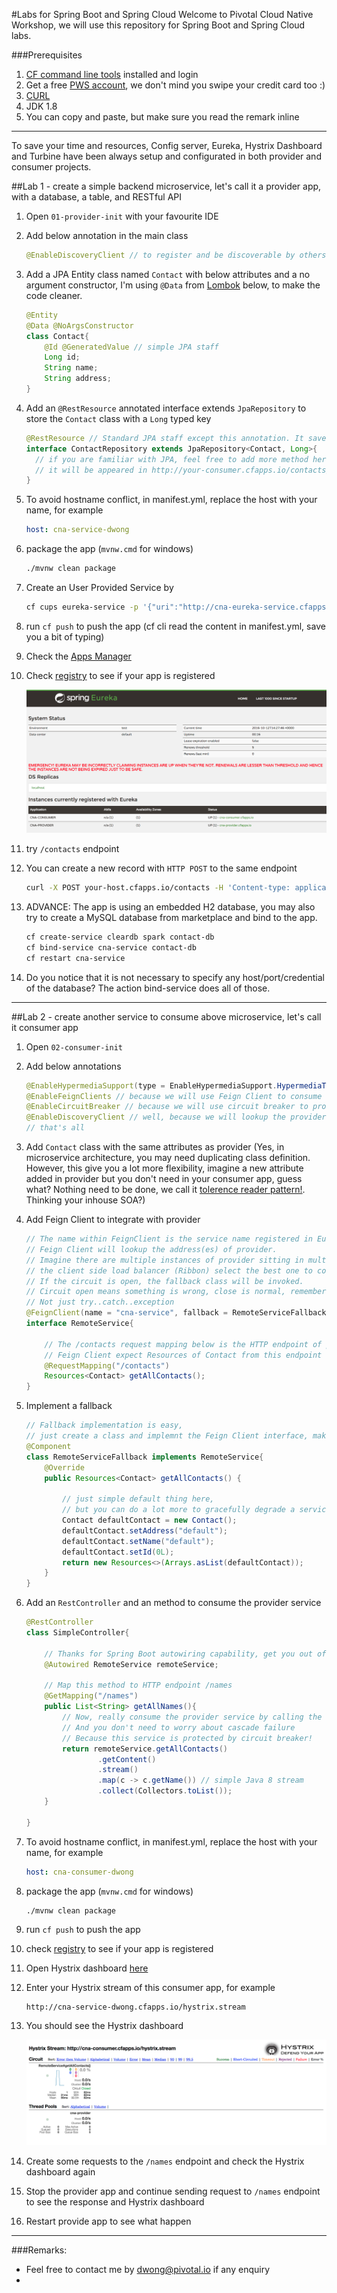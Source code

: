 #Labs for Spring Boot and Spring Cloud
Welcome to Pivotal Cloud Native Workshop, we will use this repository for Spring Boot and Spring Cloud labs.

###Prerequisites
1. [CF command line tools](https://console.run.pivotal.io/tools) installed and login
2. Get a free [PWS account](https://login.run.pivotal.io/login), we don't mind you swipe your credit card too :)
3. [CURL](https://curl.haxx.se/download.html)
4. JDK 1.8
5. You can copy and paste, but make sure you read the remark inline

---

To save your time and resources, Config server, Eureka, Hystrix Dashboard and Turbine have been always setup and configurated in both provider and consumer projects. 

##Lab 1 - create a simple backend microservice, let's call it a provider app, with a database, a table, and RESTful API

1. Open `01-provider-init` with your favourite IDE 

1. Add below annotation in the main class 

    ```java
    @EnableDiscoveryClient // to register and be discoverable by others
    ```

2. Add a JPA Entity class named `Contact` with below attributes and a no argument constructor, I'm using `@Data` from [Lombok](https://projectlombok.org/) below, to make the code cleaner. 

    ```java
    @Entity
    @Data @NoArgsConstructor
    class Contact{
    	@Id @GeneratedValue // simple JPA staff
    	Long id;
    	String name;
    	String address;
    }
    ```

3. Add an `@RestResource` annotated interface extends `JpaRepository` to store the `Contact` class with a `Long` typed key 

    ```java
    @RestResource // Standard JPA staff except this annotation. It saves you a lot of effort to create RESTful API. Thanks Spring Data Rest!
    interface ContactRepository extends JpaRepository<Contact, Long>{
      // if you are familiar with JPA, feel free to add more method here, for example findAllByName. 
      // it will be appeared in http://your-consumer.cfapps.io/contacts/search
    }

    ```
    
4. To avoid hostname conflict, in manifest.yml, replace the host with your name, for example

    ```yaml
    host: cna-service-dwong
    ```

5. package the app (`mvnw.cmd` for windows)

    ```bash
    ./mvnw clean package 
    ```

5. Create an User Provided Service by

    ```bash
    cf cups eureka-service -p '{"uri":"http://cna-eureka-service.cfapps.io"}'
    ```

5. run `cf push` to push the app (cf cli read the content in manifest.yml, save you a bit of typing)

6. Check the [Apps Manager](https://console.run.pivotal.io) 

6. Check [registry](http://cna-eureka.cfapps.io/) to see if your app is registered
 
    ![Image of Eureka](./images/eureka.png)

7. try `/contacts` endpoint

8. You can create a new record with `HTTP POST` to the same endpoint

    ```bash
    curl -X POST your-host.cfapps.io/contacts -H 'Content-type: application/json' -d '{"name":"any name", "address":"any address"}'
    ```

9. ADVANCE: The app is using an embedded H2 database, you may also try to create a MySQL database from marketplace and bind to the app.

    ```bash
    cf create-service cleardb spark contact-db
    cf bind-service cna-service contact-db
    cf restart cna-service
    ```

10. Do you notice that it is not necessary to specify any host/port/credential of the database? The action bind-service does all of those. 

---

##Lab 2 - create another service to consume above microservice, let's call it consumer app

1. Open `02-consumer-init`

1. Add below annotations

    ```java
    @EnableHypermediaSupport(type = EnableHypermediaSupport.HypermediaType.HAL) // because of HATEOAS format
    @EnableFeignClients // because we will use Feign Client to consume the provider
    @EnableCircuitBreaker // because we will use circuit breaker to protect our consumer app
    @EnableDiscoveryClient // well, because we will lookup the provider app from registry
    // that's all
    ```
    
2. Add `Contact` class with the same attributes as provider (Yes, in microservice architecture, you may need duplicating class definition. However, this give you a lot more flexibility, imagine a new attribute added in provider but you don't need in your consumer app, guess what? Nothing need to be done, we call it [tolerence reader pattern!](http://martinfowler.com/bliki/TolerantReader.html). Thinking your inhouse SOA?) 

3. Add Feign Client to integrate with provider
 
    ```java
    // The name within FeignClient is the service name registered in Eureka, 
    // Feign Client will lookup the address(es) of provider.
    // Imagine there are multiple instances of provider sitting in multiple data center/cloud,
    // the client side load balancer (Ribbon) select the best one to consume.
    // If the circuit is open, the fallback class will be invoked.
    // Circuit open means something is wrong, close is normal, remember science class in sec school?
    // Not just try..catch..exception
    @FeignClient(name = "cna-service", fallback = RemoteServiceFallback.class)
    interface RemoteService{
    
        // The /contacts request mapping below is the HTTP endpoint of provider app
        // Feign Client expect Resources of Contact from this endpoint 
    	@RequestMapping("/contacts")
    	Resources<Contact> getAllContacts(); 
    }
    ```
    
4. Implement a fallback

    ```java
    // Fallback implementation is easy, 
    // just create a class and implemnt the Feign Client interface, make sense?!
    @Component
    class RemoteServiceFallback implements RemoteService{
    	@Override
    	public Resources<Contact> getAllContacts() {
    	
    	    // just simple default thing here, 
    	    // but you can do a lot more to gracefully degrade a service
    		Contact defaultContact = new Contact();
    		defaultContact.setAddress("default");
    		defaultContact.setName("default");
    		defaultContact.setId(0L);
    		return new Resources<>(Arrays.asList(defaultContact));
    	}
    }
    ```
    
5. Add an `RestController` and an method to consume the provider service 

    ```java
    @RestController
    class SimpleController{
    
        // Thanks for Spring Boot autowiring capability, get you out of the XML hell.    
    	@Autowired RemoteService remoteService;
    	
    	// Map this method to HTTP endpoint /names
    	@GetMapping("/names")
    	public List<String> getAllNames(){
    	    // Now, really consume the provider service by calling the Feign Client method
    	    // And you don't need to worry about cascade failure
    	    // Because this service is protected by circuit breaker!
    		return remoteService.getAllContacts()
    				.getContent()
    				.stream()
    				.map(c -> c.getName()) // simple Java 8 stream
    				.collect(Collectors.toList());
    	}
    
    }
    ```
    
6. To avoid hostname conflict, in manifest.yml, replace the host with your name, for example
   
    ```yaml
    host: cna-consumer-dwong
    ```

7. package the app (`mvnw.cmd` for windows)

    ```bash
    ./mvnw clean package
    ```

8. run `cf push` to push the app

9. check [registry](http://cna-eureka.cfapps.io/) to see if your app is registered 

10. Open Hystrix dashboard [here](http://cna-hystrix.cfapps.io/hystrix)

11. Enter your Hystrix stream of this consumer app, for example

    ```
    http://cna-service-dwong.cfapps.io/hystrix.stream
    ```
    
12. You should see the Hystrix dashboard

    ![Image of Hystrix](./images/hystrix.png)
    
13. Create some requests to the `/names` endpoint and check the Hystrix dashboard again

14. Stop the provider app and continue sending request to `/names` endpoint to see the response and Hystrix dashboard

15. Restart provide app to see what happen

---

###Remarks:

+ Feel free to contact me by dwong@pivotal.io if any enquiry
+ 
